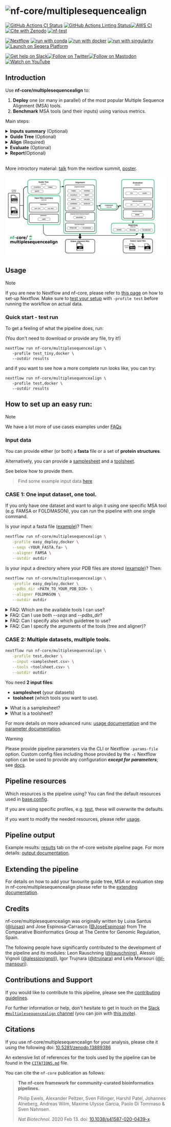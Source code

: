 <h1>
  <picture>
    <source media="(prefers-color-scheme: dark)" srcset="docs/images/nf-core-multiplesequencealign_logo_dark.png">
    <img alt="nf-core/multiplesequencealign" src="docs/images/nf-core-multiplesequencealign_logo_light.png">
  </picture>
</h1>

[![GitHub Actions CI Status](https://github.com/nf-core/multiplesequencealign/actions/workflows/ci.yml/badge.svg)](https://github.com/nf-core/multiplesequencealign/actions/workflows/ci.yml)
[![GitHub Actions Linting Status](https://github.com/nf-core/multiplesequencealign/actions/workflows/linting.yml/badge.svg)](https://github.com/nf-core/multiplesequencealign/actions/workflows/linting.yml)[![AWS CI](https://img.shields.io/badge/CI%20tests-full%20size-FF9900?labelColor=000000&logo=Amazon%20AWS)](https://nf-co.re/multiplesequencealign/results)[![Cite with Zenodo](http://img.shields.io/badge/DOI-10.5281/zenodo.13889386-1073c8?labelColor=000000)](https://doi.org/10.5281/zenodo.13889386)
[![nf-test](https://img.shields.io/badge/unit_tests-nf--test-337ab7.svg)](https://www.nf-test.com)

[![Nextflow](https://img.shields.io/badge/nextflow%20DSL2-%E2%89%A524.04.2-23aa62.svg)](https://www.nextflow.io/)
[![run with conda](http://img.shields.io/badge/run%20with-conda-3EB049?labelColor=000000&logo=anaconda)](https://docs.conda.io/en/latest/)
[![run with docker](https://img.shields.io/badge/run%20with-docker-0db7ed?labelColor=000000&logo=docker)](https://www.docker.com/)
[![run with singularity](https://img.shields.io/badge/run%20with-singularity-1d355c.svg?labelColor=000000)](https://sylabs.io/docs/)
[![Launch on Seqera Platform](https://img.shields.io/badge/Launch%20%F0%9F%9A%80-Seqera%20Platform-%234256e7)](https://cloud.seqera.io/launch?pipeline=https://github.com/nf-core/multiplesequencealign)

[![Get help on Slack](http://img.shields.io/badge/slack-nf--core%20%23multiplesequencealign-4A154B?labelColor=000000&logo=slack)](https://nfcore.slack.com/channels/multiplesequencealign)[![Follow on Twitter](http://img.shields.io/badge/twitter-%40nf__core-1DA1F2?labelColor=000000&logo=twitter)](https://twitter.com/nf_core)[![Follow on Mastodon](https://img.shields.io/badge/mastodon-nf__core-6364ff?labelColor=FFFFFF&logo=mastodon)](https://mstdn.science/@nf_core)[![Watch on YouTube](http://img.shields.io/badge/youtube-nf--core-FF0000?labelColor=000000&logo=youtube)](https://www.youtube.com/c/nf-core)

## Introduction

Use **nf-core/multiplesequencealign** to:

1. **Deploy** one (or many in parallel) of the most popular Multiple Sequence Alignment (MSA) tools.
2. **Benchmark** MSA tools (and their inputs) using various metrics.

Main steps:

  <details>
      <summary><strong>Inputs summary</strong> (Optional)</summary>
      <p>Computation of summary statistics on the input files (e.g., average sequence similarity across the input sequences, their length, pLDDT extraction if available).</p>
  </details>

  <details>
      <summary><strong>Guide Tree</strong> (Optional)</summary>
      <p>Renders a guide tree with a chosen tool (list available in <a href="docs/usage.md#2-guide-trees">usage</a>). Some aligners use guide trees to define the order in which the sequences are aligned.</p>
  </details>

  <details>
      <summary><strong>Align</strong> (Required)</summary>
      <p>Aligns the sequences with a chosen tool (list available in <a href="docs/usage.md#3-align">usage</a>).</p>
  </details>

  <details>
      <summary><strong>Evaluate</strong> (Optional)</summary>
      <p>Evaluates the generated alignments with different metrics: Sum Of Pairs (SoP), Total Column score (TC), iRMSD, Total Consistency Score (TCS), etc.</p>
  </details>

  <details>
      <summary><strong>Report</strong>(Optional)</summary>
      <p>Reports the collected information of the runs in a Shiny app and a summary table in MultiQC. Optionally, it can also render the <a href="https://github.com/steineggerlab/foldmason">Foldmason</a> MSA visualization in HTML format.</p>
  </details>

<br>

More introctory material: [talk](https://www.youtube.com/watch?v=suNulysHIN0) from the nextlow summit, [poster](docs/images/poster-nf-msa.pdf).

![Alt text](docs/images/nf-core-msa_metro_map.png?raw=true "nf-core-msa metro map")

## Usage

> [!NOTE]
> If you are new to Nextflow and nf-core, please refer to [this page](https://nf-co.re/docs/usage/installation) on how to set-up Nextflow. Make sure to [test your setup](https://nf-co.re/docs/usage/introduction#how-to-run-a-pipeline) with `-profile test` before running the workflow on actual data.

### Quick start - test run

To get a feeling of what the pipeline does, run:

(You don't need to download or provide any file, try it!)

```
nextflow run nf-core/multiplesequencealign \
   -profile test_tiny,docker \
   --outdir results
```

and if you want to see how a more complete run looks like, you can try:

```
nextflow run nf-core/multiplesequencealign \
   -profile test,docker \
   --outdir results
```

## How to set up an easy run:

> [!NOTE]
> We have a lot more of use cases examples under [FAQs]("https://nf-co.re/multiplesequencealign/usage/FAQs)

### Input data

You can provide either (or both) a **fasta** file or a set of **protein structures**.

Alternatively, you can provide a [samplesheet](https://nf-co.re/multiplesequencealign/usage/#samplesheet-input) and a [toolsheet](https://nf-co.re/multiplesequencealign/usage/#toolsheet-input).

See below how to provide them.

> Find some example input data [here](https://github.com/nf-core/test-datasets/tree/multiplesequencealign)

### CASE 1: One input dataset, one tool.

If you only have one dataset and want to align it using one specific MSA tool (e.g. FAMSA or FOLDMASON), you can run the pipeline with one single command.

Is your input a fasta file ([example](https://github.com/nf-core/test-datasets/blob/multiplesequencealign/testdata/setoxin-ref.fa))? Then:

```bash
nextflow run nf-core/multiplesequencealign \
   -profile easy_deploy,docker \
   --seqs <YOUR_FASTA.fa> \
   --aligner FAMSA \
   --outdir outdir
```

Is your input a directory where your PDB files are stored ([example](https://github.com/nf-core/test-datasets/blob/multiplesequencealign/testdata/af2_structures/seatoxin-ref.tar.gz))? Then:

```bash
nextflow run nf-core/multiplesequencealign \
   -profile easy_deploy,docker \
   --pdbs_dir <PATH_TO_YOUR_PDB_DIR> \
   --aligner FOLDMASON \
   --outdir outdir
```

<details>
  <summary> FAQ: Which are the available tools I can use?</summary>
  Check the list here: <a href="https://nf-co.re/multiplesequencealign/usage/#3-align"> available tools</a>.
</details>

<details>
  <summary> FAQ: Can I use both <em>--seqs</em> and <em>--pdbs_dir</em>?</summary>
  Yes, go for it! This might be useful if you want a structural evaluation of a sequence-based aligner for instance.
</details>

<details>
  <summary> FAQ: Can I specify also which guidetree to use? </summary>
  Yes, use the <code>--tree</code> flag. More info: <a href="https://nf-co.re/multiplesequencealign/usage">usage</a> and <a href="https://nf-co.re/multiplesequencealign/parameters">parameters</a>.
</details>

<details>
  <summary> FAQ: Can I specify the arguments of the tools (tree and aligner)? </summary>
  Yes, use the <code>--args_tree</code> and <code>--args_aligner</code> flags. More info: <a href="https://nf-co.re/multiplesequencealign/usage">usage</a> and <a href="https://nf-co.re/multiplesequencealign/parameters">parameters</a>.
</details>

### CASE 2: Multiple datasets, multiple tools.

```bash
nextflow run nf-core/multiplesequencealign \
   -profile test,docker \
   --input <samplesheet.csv> \
   --tools <toolsheet.csv> \
   --outdir outdir
```

You need **2 input files**:

- **samplesheet** (your datasets)
- **toolsheet** (which tools you want to use).

<details>
  <summary> What is a samplesheet?</summary>
  The sample sheet defines the <b>input datasets</b> (sequences, structures, etc.) that the pipeline will process.

A minimal version:

```csv
id,fasta
seatoxin,seatoxin.fa
toxin,toxin.fa
```

A more complete one:

```csv
id,fasta,reference,optional_data
seatoxin,seatoxin.fa,seatoxin-ref.fa,seatoxin_structures
toxin,toxin.fa,toxin-ref.fa,toxin_structures
```

Each row represents a set of sequences (in this case the seatoxin and toxin protein families) to be aligned and the associated (if available) reference alignments and dependency files (this can be anything from protein structure or any other information you would want to use in your favourite MSA tool).

Please check: <a href="https://nf-co.re/multiplesequencealign/usage/#samplesheet-input">usage</a>.

> [!NOTE]
> The only required input is the id column and either fasta or optional_data.

</details>

<details>
  <summary> What is a toolsheet?</summary>
  The toolsheet specifies <em>which combination of tools will be deployed and benchmarked in the pipeline</em>.

Each line defines a combination of guide tree and multiple sequence aligner to run with the respective arguments to be used.

The only required field is `aligner`. The fields `tree`, `args_tree` and `args_aligner` are optional and can be left empty.

A minimal version:

```csv
tree,args_tree,aligner,args_aligner
,,FAMSA,
```

This will run the FAMSA aligner.

A more complex one:

```csv
tree,args_tree,aligner,args_aligner
FAMSA, -gt upgma -medoidtree, FAMSA,
, ,TCOFFEE,
FAMSA,,REGRESSIVE,
```

This will run, in parallel:

- the FAMSA guidetree with the arguments <em>-gt upgma -medoidtree</em>. This guidetree is then used as input for the FAMSA aligner.
- the TCOFFEE aligner
- the FAMSA guidetree with default arguments. This guidetree is then used as input for the REGRESSIVE aligner.

Please check: <a href="https://nf-co.re/multiplesequencealign/usage/#toolsheet-input">usage</a>.

> [!NOTE]
> The only required input is `aligner`.

</details>

For more details on more advanced runs: [usage documentation](https://nf-co.re/multiplesequencealign/usage) and the [parameter documentation](https://nf-co.re/multiplesequencealign/parameters).

> [!WARNING]
> Please provide pipeline parameters via the CLI or Nextflow `-params-file` option. Custom config files including those provided by the `-c` Nextflow option can be used to provide any configuration _**except for parameters**_; see [docs](https://nf-co.re/docs/usage/getting_started/configuration#custom-configuration-files).

## Pipeline resources

Which resources is the pipeline using? You can find the default resources used in [base.config](conf/base.config).

If you are using specific profiles, e.g. [test](conf/test.config), these will overwrite the defaults.

If you want to modify the needed resources, please refer [usage](https://nf-co.re/multiplesequencealign/dev/docs/usage/#custom-configuration).

## Pipeline output

Example results: [results](https://nf-co.re/multiplesequencealign/results) tab on the nf-core website pipeline page.
For more details: [output documentation](https://nf-co.re/multiplesequencealign/output).

## Extending the pipeline

For details on how to add your favourite guide tree, MSA or evaluation step in nf-core/multiplesequencealign please refer to the [extending documentation](https://nf-co.re/multiplesequencealign/docs/usage/adding_a_tool).

## Credits

nf-core/multiplesequencealign was originally written by Luisa Santus ([@luisas](https://github.com/luisas)) and Jose Espinosa-Carrasco ([@JoseEspinosa](https://github.com/JoseEspinosa)) from The Comparative Bioinformatics Group at The Centre for Genomic Regulation, Spain.

The following people have significantly contributed to the development of the pipeline and its modules: Leon Rauschning ([@lrauschning](https://github.com/lrauschning)), Alessio Vignoli ([@alessiovignoli](https://github.com/alessiovignoli)), Igor Trujnara ([@itrujnara](https://github.com/itrujnara)) and Leila Mansouri ([@l-mansouri](https://github.com/l-mansouri)).

## Contributions and Support

If you would like to contribute to this pipeline, please see the [contributing guidelines](.github/CONTRIBUTING.md).

For further information or help, don't hesitate to get in touch on the [Slack `#multiplesequencealign` channel](https://nfcore.slack.com/channels/multiplesequencealign) (you can join with [this invite](https://nf-co.re/join/slack)).

## Citations

If you use nf-core/multiplesequencealign for your analysis, please cite it using the following doi: [10.5281/zenodo.13889386](https://doi.org/10.5281/zenodo.13889386)

An extensive list of references for the tools used by the pipeline can be found in the [`CITATIONS.md`](CITATIONS.md) file.

You can cite the `nf-core` publication as follows:

> **The nf-core framework for community-curated bioinformatics pipelines.**
>
> Philip Ewels, Alexander Peltzer, Sven Fillinger, Harshil Patel, Johannes Alneberg, Andreas Wilm, Maxime Ulysse Garcia, Paolo Di Tommaso & Sven Nahnsen.
>
> _Nat Biotechnol._ 2020 Feb 13. doi: [10.1038/s41587-020-0439-x](https://dx.doi.org/10.1038/s41587-020-0439-x).
